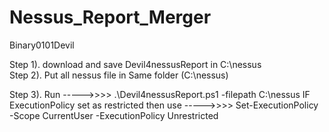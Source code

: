 # Nessus_Report_Merger
Binary0101Devil

Step 1). download and save Devil4nessusReport in C:\nessus  
Step 2). Put all nessus file in Same folder (C:\nessus)

Step 3). Run  ----->>>> .\Devil4nessusReport.ps1 -filepath C:\nessus
IF ExecutionPolicy set as restricted then use ----->>>> Set-ExecutionPolicy -Scope CurrentUser -ExecutionPolicy Unrestricted
